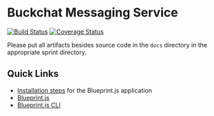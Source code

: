 # Buckchat Messaging Service

[![Build Status](https://travis-ci.org/CS506/fall2016-group1.svg?branch=master)](https://travis-ci.org/CS506/fall2016-group1)
[![Coverage Status](https://coveralls.io/repos/github/CS506/fall2016-group1/badge.svg?branch=master)](https://coveralls.io/github/CS506/fall2016-group1?branch=master)

Please put all artifacts besides source code in the `docs` directory in the appropriate sprint directory.

## Quick Links

* [Installation steps](https://github.com/CS506/fall2016-group1/wiki/Installation-Steps) for the Blueprint.js application
* [Blueprint.js](https://github.com/onehilltech/blueprint)
* [Blueprint.js CLI](https://github.com/onehilltech/blueprint-cli)
